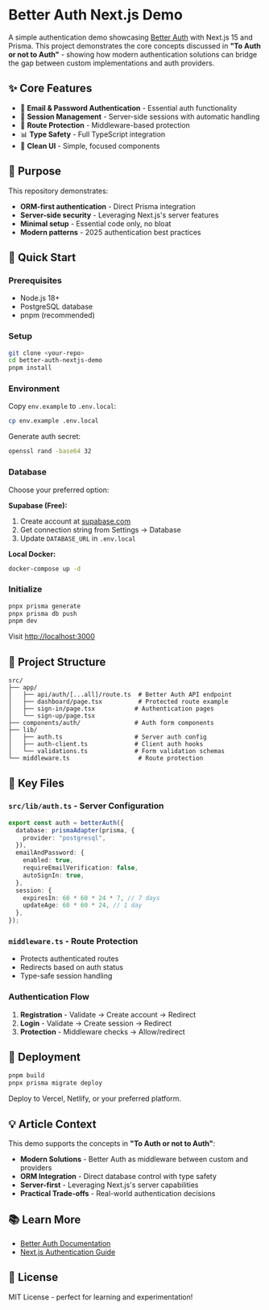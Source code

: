 # Better Auth Next.js Demo

A simple authentication demo showcasing [Better Auth](https://www.better-auth.com) with Next.js 15 and Prisma. This project demonstrates the core concepts discussed in **"To Auth or not to Auth"** - showing how modern authentication solutions can bridge the gap between custom implementations and auth providers.

## ✨ Core Features

- 🔐 **Email & Password Authentication** - Essential auth functionality
- 🔄 **Session Management** - Server-side sessions with automatic handling
- 🚪 **Route Protection** - Middleware-based protection
- 📊 **Type Safety** - Full TypeScript integration
- 🎨 **Clean UI** - Simple, focused components

## 🎯 Purpose

This repository demonstrates:

- **ORM-first authentication** - Direct Prisma integration
- **Server-side security** - Leveraging Next.js's server features
- **Minimal setup** - Essential code only, no bloat
- **Modern patterns** - 2025 authentication best practices

## 🚀 Quick Start

### Prerequisites

- Node.js 18+
- PostgreSQL database
- pnpm (recommended)

### Setup

```bash
git clone <your-repo>
cd better-auth-nextjs-demo
pnpm install
```

### Environment

Copy `env.example` to `.env.local`:

```bash
cp env.example .env.local
```

Generate auth secret:

```bash
openssl rand -base64 32
```

### Database

Choose your preferred option:

**Supabase (Free):**

1. Create account at [supabase.com](https://supabase.com)
2. Get connection string from Settings → Database
3. Update `DATABASE_URL` in `.env.local`

**Local Docker:**

```bash
docker-compose up -d
```

### Initialize

```bash
pnpx prisma generate
pnpx prisma db push
pnpm dev
```

Visit [http://localhost:3000](http://localhost:3000)

## 📁 Project Structure

```
src/
├── app/
│   ├── api/auth/[...all]/route.ts  # Better Auth API endpoint
│   ├── dashboard/page.tsx          # Protected route example
│   ├── sign-in/page.tsx           # Authentication pages
│   └── sign-up/page.tsx
├── components/auth/               # Auth form components
├── lib/
│   ├── auth.ts                    # Server auth config
│   ├── auth-client.ts             # Client auth hooks
│   └── validations.ts             # Form validation schemas
└── middleware.ts                   # Route protection
```

## 🔧 Key Files

### `src/lib/auth.ts` - Server Configuration

```typescript
export const auth = betterAuth({
  database: prismaAdapter(prisma, {
    provider: "postgresql",
  }),
  emailAndPassword: {
    enabled: true,
    requireEmailVerification: false,
    autoSignIn: true,
  },
  session: {
    expiresIn: 60 * 60 * 24 * 7, // 7 days
    updateAge: 60 * 60 * 24, // 1 day
  },
});
```

### `middleware.ts` - Route Protection

- Protects authenticated routes
- Redirects based on auth status
- Type-safe session handling

### Authentication Flow

1. **Registration** - Validate → Create account → Redirect
2. **Login** - Validate → Create session → Redirect
3. **Protection** - Middleware checks → Allow/redirect

## 🚢 Deployment

```bash
pnpm build
pnpx prisma migrate deploy
```

Deploy to Vercel, Netlify, or your preferred platform.

## 💡 Article Context

This demo supports the concepts in **"To Auth or not to Auth"**:

- **Modern Solutions** - Better Auth as middleware between custom and providers
- **ORM Integration** - Direct database control with type safety
- **Server-first** - Leveraging Next.js's server capabilities
- **Practical Trade-offs** - Real-world authentication decisions

## 📚 Learn More

- [Better Auth Documentation](https://www.better-auth.com/docs)
- [Next.js Authentication Guide](https://nextjs.org/docs/pages/guides/authentication)

## 📄 License

MIT License - perfect for learning and experimentation!
